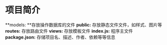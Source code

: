 # 项目简介

**models: **存放操作数据库的文件
**public:** 存放静态文件文件，如样式、图片等
**routes:** 存放路由文件
**views:** 存放模板文件
**index.js:** 程序主文件
**package.json:** 存储项目名、描述、作者、依赖等等信息